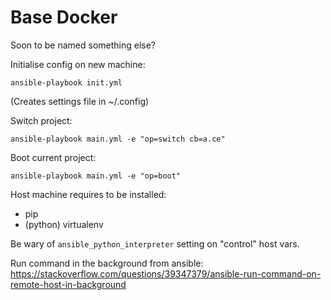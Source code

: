 
Base Docker
===

Soon to be named something else?

Initialise config on new machine:

    ansible-playbook init.yml

(Creates settings file in ~/.config)

Switch project:

    ansible-playbook main.yml -e "op=switch cb=a.ce"

Boot current project:

    ansible-playbook main.yml -e "op=boot"


Host machine requires to be installed:
* pip
* (python) virtualenv

Be wary of `ansible_python_interpreter` setting on "control" host vars.

Run command in the background from ansible:
https://stackoverflow.com/questions/39347379/ansible-run-command-on-remote-host-in-background